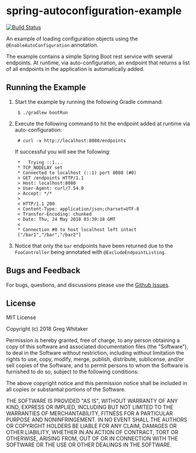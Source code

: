 # spring-autoconfiguration-example
[![Build Status](https://travis-ci.org/gregwhitaker/spring-autoconfiguration-example.svg?branch=master)](https://travis-ci.org/gregwhitaker/spring-autoconfiguration-example)

An example of loading configuration objects using the `@EnableAutoConfiguration` annotation.

The example contains a simple Spring Boot rest service with several endpoints. At runtime, via auto-configuration, an endpoint that returns
a list of all endpoints in the application is automatically added.

## Running the Example
1. Start the example by running the following Gradle command:

        $ ./gradlew bootRun

2. Execute the following command to hit the endpoint added at runtime via auto-configuration:

        # curl -v http://localhost:8080/endpoints
    
    If successful you will see the following:
    
        *   Trying ::1...
        * TCP_NODELAY set
        * Connected to localhost (::1) port 8080 (#0)
        > GET /endpoints HTTP/1.1
        > Host: localhost:8080
        > User-Agent: curl/7.54.0
        > Accept: */*
        >
        < HTTP/1.1 200
        < Content-Type: application/json;charset=UTF-8
        < Transfer-Encoding: chunked
        < Date: Thu, 24 May 2018 03:39:18 GMT
        <
        * Connection #0 to host localhost left intact
        ["/bar1","/bar","/bar2"]

3. Notice that only the `bar` endpoints have been returned due to the `FooController` being annotated with `@ExcludeEndpointListing`.

## Bugs and Feedback
For bugs, questions, and discussions please use the [Github Issues](https://github.com/gregwhitaker/spring-autoconfiguration-example/issues).

## License
MIT License

Copyright (c) 2018 Greg Whitaker

Permission is hereby granted, free of charge, to any person obtaining a copy
of this software and associated documentation files (the "Software"), to deal
in the Software without restriction, including without limitation the rights
to use, copy, modify, merge, publish, distribute, sublicense, and/or sell
copies of the Software, and to permit persons to whom the Software is
furnished to do so, subject to the following conditions:

The above copyright notice and this permission notice shall be included in all
copies or substantial portions of the Software.

THE SOFTWARE IS PROVIDED "AS IS", WITHOUT WARRANTY OF ANY KIND, EXPRESS OR
IMPLIED, INCLUDING BUT NOT LIMITED TO THE WARRANTIES OF MERCHANTABILITY,
FITNESS FOR A PARTICULAR PURPOSE AND NONINFRINGEMENT. IN NO EVENT SHALL THE
AUTHORS OR COPYRIGHT HOLDERS BE LIABLE FOR ANY CLAIM, DAMAGES OR OTHER
LIABILITY, WHETHER IN AN ACTION OF CONTRACT, TORT OR OTHERWISE, ARISING FROM,
OUT OF OR IN CONNECTION WITH THE SOFTWARE OR THE USE OR OTHER DEALINGS IN THE
SOFTWARE.